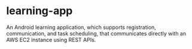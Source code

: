 # learning-app
An Android learning application, which supports registration, communication, and task scheduling, that communicates directly with an AWS EC2 instance using REST APIs.
